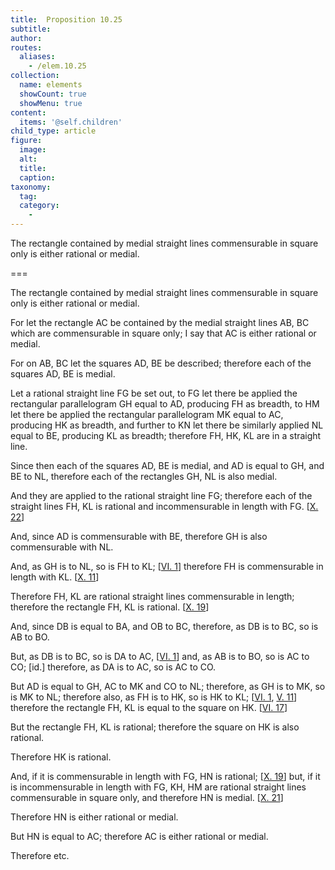 ```yaml
---
title:  Proposition 10.25
subtitle: 
author:
routes:
  aliases:
    - /elem.10.25
collection:
  name: elements
  showCount: true
  showMenu: true
content:
  items: '@self.children'
child_type: article
figure:
  image:
  alt:
  title:
  caption:
taxonomy:
  tag:
  category:
    - 
---
```


<p><hi rend="ital">The rectangle contained by medial straight lines commensurable in square only is either rational or medial</hi>. </p>

===

<p><span class="ital">The rectangle contained by medial straight lines commensurable in square only is either rational or medial</span>. </p>

<p>For let the rectangle <span class="ital">AC</span> be contained by the medial straight lines <span class="ital">AB</span>, <span class="ital">BC</span> which are commensurable in square only; I say that <span class="ital">AC</span> is either rational or medial. 
      </p>

<p>For on <span class="ital">AB</span>, <span class="ital">BC</span> let the squares <span class="ital">AD</span>, <span class="ital">BE</span> be described; therefore each of the squares <span class="ital">AD</span>, <span class="ital">BE</span> is medial. </p>

<p>Let a rational straight line <span class="ital">FG</span> be set out, to <span class="ital">FG</span> let there be applied the rectangular parallelogram <span class="ital">GH</span> equal to <span class="ital">AD</span>, producing <span class="ital">FH</span> as breadth, to <span class="ital">HM</span> let there be applied the rectangular parallelogram <span class="ital">MK</span> equal to <span class="ital">AC</span>, producing <span class="ital">HK</span> as breadth, and further to <span class="ital">KN</span> let there be similarly applied <span class="ital">NL</span> equal to <span class="ital">BE</span>, producing <span class="ital">KL</span> as breadth; therefore <span class="ital">FH</span>, <span class="ital">HK</span>, <span class="ital">KL</span> are in a straight line. </p>

<p>Since then each of the squares <span class="ital">AD</span>, <span class="ital">BE</span> is medial, and <span class="ital">AD</span> is equal to <span class="ital">GH</span>, and <span class="ital">BE</span> to <span class="ital">NL</span>, therefore each of the rectangles <span class="ital">GH</span>, <span class="ital">NL</span> is also medial. </p>

<p>And they are applied to the rational straight line <span class="ital">FG</span>; therefore each of the straight lines <span class="ital">FH</span>, <span class="ital">KL</span> is rational and incommensurable in length with <span class="ital">FG</span>. [<a href="/elem.10.22">X. 22</a>] </p>

<p>And, since <span class="ital">AD</span> is commensurable with <span class="ital">BE</span>, therefore <span class="ital">GH</span> is also commensurable with <span class="ital">NL</span>. </p>

<p>And, as <span class="ital">GH</span> is to <span class="ital">NL</span>, so is <span class="ital">FH</span> to <span class="ital">KL</span>; [<a href="/elem.6.1">VI. 1</a>] therefore <span class="ital">FH</span> is commensurable in length with <span class="ital">KL</span>. [<a href="/elem.10.11">X. 11</a>] <pb n="57"/></p>

<p>Therefore <span class="ital">FH</span>, <span class="ital">KL</span> are rational straight lines commensurable in length; therefore the rectangle <span class="ital">FH</span>, <span class="ital">KL</span> is rational. [<a href="/elem.10.19">X. 19</a>] </p>

<p>And, since <span class="ital">DB</span> is equal to <span class="ital">BA</span>, and <span class="ital">OB</span> to <span class="ital">BC</span>, therefore, as <span class="ital">DB</span> is to <span class="ital">BC</span>, so is <span class="ital">AB</span> to <span class="ital">BO</span>. </p>

<p>But, as <span class="ital">DB</span> is to <span class="ital">BC</span>, so is <span class="ital">DA</span> to <span class="ital">AC</span>, [<a href="/elem.6.1">VI. 1</a>] and, as <span class="ital">AB</span> is to <span class="ital">BO</span>, so is <span class="ital">AC</span> to <span class="ital">CO</span>; [<span class="ital">id</span>.] therefore, as <span class="ital">DA</span> is to <span class="ital">AC</span>, so is <span class="ital">AC</span> to <span class="ital">CO</span>. </p>

<p>But <span class="ital">AD</span> is equal to <span class="ital">GH</span>, <span class="ital">AC</span> to <span class="ital">MK</span> and <span class="ital">CO</span> to <span class="ital">NL</span>; therefore, as <span class="ital">GH</span> is to <span class="ital">MK</span>, so is <span class="ital">MK</span> to <span class="ital">NL</span>; therefore also, as <span class="ital">FH</span> is to <span class="ital">HK</span>, so is <span class="ital">HK</span> to <span class="ital">KL</span>; [<a href="/elem.6.1">VI. 1</a>, <a href="/elem.5.11">V. 11</a>] therefore the rectangle <span class="ital">FH</span>, <span class="ital">KL</span> is equal to the square on <span class="ital">HK</span>. [<a href="/elem.6.17">VI. 17</a>] </p>

<p>But the rectangle <span class="ital">FH</span>, <span class="ital">KL</span> is rational; therefore the square on <span class="ital">HK</span> is also rational. </p>

<p>Therefore <span class="ital">HK</span> is rational. </p>

<p>And, if it is commensurable in length with <span class="ital">FG</span>, <span class="ital">HN</span> is rational; [<a href="/elem.10.19">X. 19</a>] but, if it is incommensurable in length with <span class="ital">FG</span>, <span class="ital">KH</span>, <span class="ital">HM</span> are rational straight lines commensurable in square only, and therefore <span class="ital">HN</span> is medial. [<a href="/elem.10.21">X. 21</a>] </p>

<p>Therefore <span class="ital">HN</span> is either rational or medial. </p>

<p>But <span class="ital">HN</span> is equal to <span class="ital">AC</span>; therefore <span class="ital">AC</span> is either rational or medial. </p>

<p>Therefore etc.</p>
